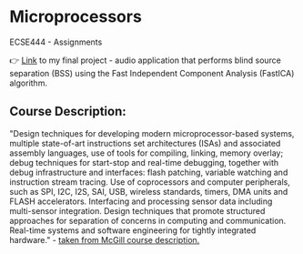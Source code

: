 # Microprocessors
ECSE444 - Assignments <br>

:point_right: <a href="https://github.com/nayemalam/Microprocessors_Final_Project">Link</a> to my final project - audio application that performs blind source separation (BSS) using the Fast Independent Component Analysis (FastICA) algorithm.

## Course Description: <br>
"Design techniques for developing modern microprocessor-based systems, multiple state-of-art instructions set architectures (ISAs) and associated assembly languages, use of tools for compiling, linking, memory overlay; debug techniques for start-stop and real-time debugging, together with debug infrastructure and interfaces: flash patching, variable watching and instruction stream tracing. Use of coprocessors and computer peripherals, such as SPI, I2C, I2S, SAI, USB, wireless standards, timers, DMA units and FLASH accelerators. Interfacing and processing sensor data including multi-sensor integration. Design techniques that promote structured approaches for separation of concerns in computing and communication. Real-time systems and software engineering for tightly integrated hardware." - [taken from McGill course description.](https://www.mcgill.ca/study/2017-2018/courses/ecse-444)
